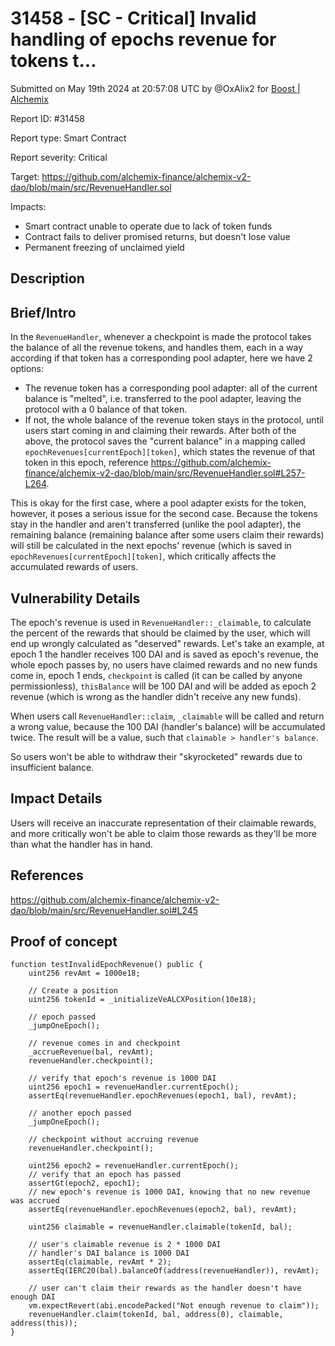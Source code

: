 # 31458 - \[SC - Critical] Invalid handling of epochs revenue for tokens t...

Submitted on May 19th 2024 at 20:57:08 UTC by @OxAlix2 for [Boost | Alchemix](https://immunefi.com/bounty/alchemix-boost/)

Report ID: #31458

Report type: Smart Contract

Report severity: Critical

Target: https://github.com/alchemix-finance/alchemix-v2-dao/blob/main/src/RevenueHandler.sol

Impacts:

* Smart contract unable to operate due to lack of token funds
* Contract fails to deliver promised returns, but doesn't lose value
* Permanent freezing of unclaimed yield

## Description

## Brief/Intro

In the `RevenueHandler`, whenever a checkpoint is made the protocol takes the balance of all the revenue tokens, and handles them, each in a way according if that token has a corresponding pool adapter, here we have 2 options:

* The revenue token has a corresponding pool adapter: all of the current balance is "melted", i.e. transferred to the pool adapter, leaving the protocol with a 0 balance of that token.
* If not, the whole balance of the revenue token stays in the protocol, until users start coming in and claiming their rewards. After both of the above, the protocol saves the "current balance" in a mapping called `epochRevenues[currentEpoch][token]`, which states the revenue of that token in this epoch, reference https://github.com/alchemix-finance/alchemix-v2-dao/blob/main/src/RevenueHandler.sol#L257-L264.

This is okay for the first case, where a pool adapter exists for the token, however, it poses a serious issue for the second case. Because the tokens stay in the handler and aren't transferred (unlike the pool adapter), the remaining balance (remaining balance after some users claim their rewards) will still be calculated in the next epochs' revenue (which is saved in `epochRevenues[currentEpoch][token]`, which critically affects the accumulated rewards of users.

## Vulnerability Details

The epoch's revenue is used in `RevenueHandler::_claimable`, to calculate the percent of the rewards that should be claimed by the user, which will end up wrongly calculated as "deserved" rewards. Let's take an example, at epoch 1 the handler receives 100 DAI and is saved as epoch's revenue, the whole epoch passes by, no users have claimed rewards and no new funds come in, epoch 1 ends, `checkpoint` is called (it can be called by anyone permissionless), `thisBalance` will be 100 DAI and will be added as epoch 2 revenue (which is wrong as the handler didn't receive any new funds).

When users call `RevenueHandler::claim`, `_claimable` will be called and return a wrong value, because the 100 DAI (handler's balance) will be accumulated twice. The result will be a value, such that `claimable > handler's balance`.

So users won't be able to withdraw their "skyrocketed" rewards due to insufficient balance.

## Impact Details

Users will receive an inaccurate representation of their claimable rewards, and more critically won't be able to claim those rewards as they'll be more than what the handler has in hand.

## References

https://github.com/alchemix-finance/alchemix-v2-dao/blob/main/src/RevenueHandler.sol#L245

## Proof of concept

```
function testInvalidEpochRevenue() public {
    uint256 revAmt = 1000e18;

    // Create a position
    uint256 tokenId = _initializeVeALCXPosition(10e18);

    // epoch passed
    _jumpOneEpoch();

    // revenue comes in and checkpoint
    _accrueRevenue(bal, revAmt);
    revenueHandler.checkpoint();

    // verify that epoch's revenue is 1000 DAI
    uint256 epoch1 = revenueHandler.currentEpoch();
    assertEq(revenueHandler.epochRevenues(epoch1, bal), revAmt);

    // another epoch passed
    _jumpOneEpoch();

    // checkpoint without accruing revenue
    revenueHandler.checkpoint();

    uint256 epoch2 = revenueHandler.currentEpoch();
    // verify that an epoch has passed
    assertGt(epoch2, epoch1);
    // new epoch's revenue is 1000 DAI, knowing that no new revenue was accrued
    assertEq(revenueHandler.epochRevenues(epoch2, bal), revAmt);

    uint256 claimable = revenueHandler.claimable(tokenId, bal);

    // user's claimable revenue is 2 * 1000 DAI
    // handler's DAI balance is 1000 DAI
    assertEq(claimable, revAmt * 2);
    assertEq(IERC20(bal).balanceOf(address(revenueHandler)), revAmt);

    // user can't claim their rewards as the handler doesn't have enough DAI
    vm.expectRevert(abi.encodePacked("Not enough revenue to claim"));
    revenueHandler.claim(tokenId, bal, address(0), claimable, address(this));
}
```
